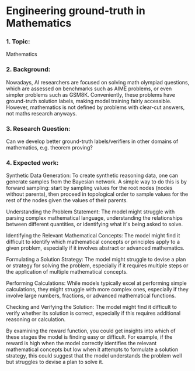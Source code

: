 # Engineering ground-truth in Mathematics
### 1. Topic:
Mathematics

### 2. Background:
Nowadays, AI researchers are focused on solving math olympiad questions, which are assessed on benchmarks such as AIME problems, or even simpler problems such as GSM8K. Conveniently, these problems have ground-truth solution labels, making model training fairly accessible. However, mathematics is not defined by problems with clear-cut answers, not maths research anyways.

### 3. Research Question:
Can we develop better ground-truth labels/verifiers in other domains of mathematics, e.g. theorem proving?

### 4. Expected work:
Synthetic Data Generation: To create synthetic reasoning data, one can generate samples from the Bayesian network. A simple way to do this is by forward sampling: start by sampling values for the root nodes (nodes without parents), then proceed in topological order to sample values for the rest of the nodes given the values of their parents.

Understanding the Problem Statement: The model might struggle with parsing complex mathematical language, understanding the relationships between different quantities, or identifying what it's being asked to solve.

Identifying the Relevant Mathematical Concepts: The model might find it difficult to identify which mathematical concepts or principles apply to a given problem, especially if it involves abstract or advanced mathematics.

Formulating a Solution Strategy: The model might struggle to devise a plan or strategy for solving the problem, especially if it requires multiple steps or the application of multiple mathematical concepts.

Performing Calculations: While models typically excel at performing simple calculations, they might struggle with more complex ones, especially if they involve large numbers, fractions, or advanced mathematical functions.

Checking and Verifying the Solution: The model might find it difficult to verify whether its solution is correct, especially if this requires additional reasoning or calculation.

By examining the reward function, you could get insights into which of these stages the model is finding easy or difficult. For example, if the reward is high when the model correctly identifies the relevant mathematical concepts but low when it attempts to formulate a solution strategy, this could suggest that the model understands the problem well but struggles to devise a plan to solve it.
